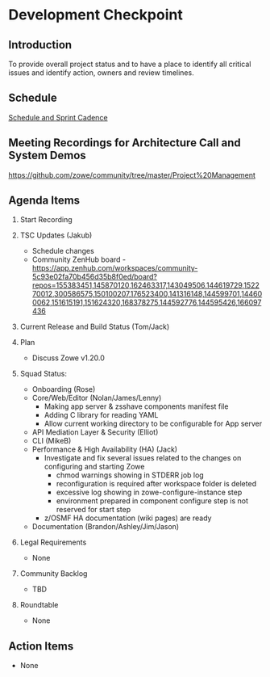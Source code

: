 # Development Checkpoint

Introduction
------------
To provide overall project status and to have a place to identify all critical issues and identify action, owners and review timelines.

Schedule
--------
[Schedule and Sprint Cadence](https://github.com/zowe/community/blob/master/Project%20Management/Schedule/Zowe%20PI%20%26%20Sprint%20Cadence.md)

Meeting Recordings for Architecture Call and System Demos
-----------------
https://github.com/zowe/community/tree/master/Project%20Management

Agenda Items
------------
1. Start Recording
2. TSC Updates (Jakub)
     - Schedule changes 
     - Community ZenHub board - https://app.zenhub.com/workspaces/community-5c93e02fa70b456d35b8f0ed/board?repos=155383451,145870120,162463317,143049506,144619729,152270012,300586575,150100207,176523400,141316148,144599701,144600062,151615191,151624320,168378275,144592776,144595426,166097436
3. Current Release and Build Status (Tom/Jack)
4. Plan
     - Discuss Zowe v1.20.0
5. Squad Status:
    - Onboarding (Rose)
    - Core/Web/Editor (Nolan/James/Lenny)
      - Making app server & zsshave components manifest file 
      - Adding C library for reading YAML
      - Allow current working directory to be configurable for App server
    - API Mediation Layer & Security (Elliot)
    - CLI (MikeB)
    - Performance & High Availability (HA) (Jack)
      - Investigate and fix several issues related to the changes on configuring and starting Zowe
        * chmod warnings showing in STDERR job log
        * reconfiguration is required after workspace folder is deleted
        * excessive log showing in zowe-configure-instance step
        * environment prepared in component configure step is not reserved for start step
      - z/OSMF HA documentation (wiki pages) are ready
    - Documentation (Brandon/Ashley/Jim/Jason)

6. Legal Requirements
    - None

7. Community Backlog
    - TBD
8. Roundtable
    - None

Action Items
------------
- None
